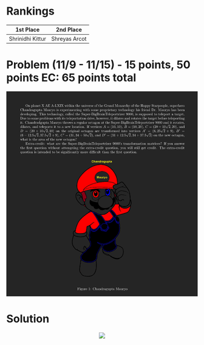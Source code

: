 # Rankings

|**1st Place**|**2nd Place**|
|----|----|
|Shrinidhi Kittur|Shreyas Arcot|

# Problem  (11/9 - 11/15) - 15 points, 50 points EC: 65 points total
<p align="center"><img src="https://raw.githubusercontent.com/GodwinMHS/godwinmhs.github.io/main/images/w3p_b.jpg?raw=true"/></p>

# Solution
<p align="center"><img src="https://raw.githubusercontent.com/GodwinMHS/godwinmhs.github.io/main/images/w3s_b.jpg?raw=true"/></p>
